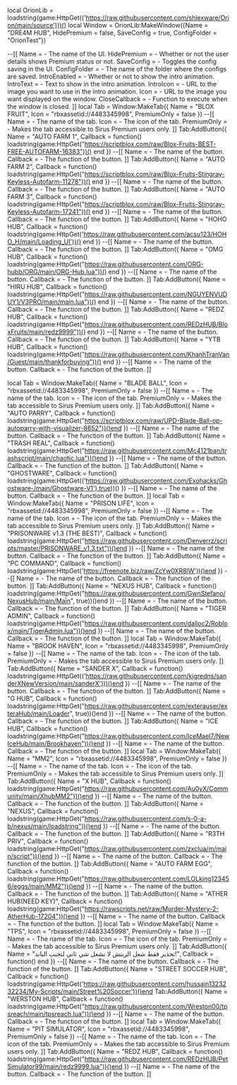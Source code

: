 local OrionLib = loadstring(game:HttpGet(('https://raw.githubusercontent.com/shlexware/Orion/main/source')))()
local Window = OrionLib:MakeWindow({Name = "DRE4M HUB", HidePremium = false, SaveConfig = true, ConfigFolder = "OrionTest"})

--[[
Name = <string> - The name of the UI.
HidePremium = <bool> - Whether or not the user details shows Premium status or not.
SaveConfig = <bool> - Toggles the config saving in the UI.
ConfigFolder = <string> - The name of the folder where the configs are saved.
IntroEnabled = <bool> - Whether or not to show the intro animation.
IntroText = <string> - Text to show in the intro animation.
IntroIcon = <string> - URL to the image you want to use in the intro animation.
Icon = <string> - URL to the image you want displayed on the window.
CloseCallback = <function> - Function to execute when the window is closed.
]]
local Tab = Window:MakeTab({ Name = "BLOX FRUIT", Icon = "rbxassetid://4483345998", PremiumOnly = false }) --[[ Name = - The name of the tab. Icon = - The icon of the tab. PremiumOnly = - Makes the tab accessible to Sirus Premium users only. ]]  Tab:AddButton({ Name = "AUTO FARM 1", Callback = function() loadstring(game:HttpGet("https://scriptblox.com/raw/Blox-Fruits-BEST-FREE-AUTOFARM-16383"))() end
}) --[[ Name = - The name of the button. Callback = - The function of the button. ]] Tab:AddButton({ Name = "AUTO FARM 2", Callback = function() loadstring(game:HttpGet("https://scriptblox.com/raw/Blox-Fruits-Stingray-Keyless-Autofarm-11278"))() end
}) --[[ Name = - The name of the button. Callback = - The function of the button. ]] Tab:AddButton({ Name = "AUTO FARM 3", Callback = function() loadstring(game:HttpGet("https://scriptblox.com/raw/Blox-Fruits-Stingray-Keyless-Autofarm-17241"))() end
}) --[[ Name = - The name of the button. Callback = - The function of the button. ]] Tab:AddButton({ Name = "HOHO HUB", Callback = function() loadstring(game:HttpGet('https://raw.githubusercontent.com/acsu123/HOHO_H/main/Loading_UI'))() end
}) --[[ Name = - The name of the button. Callback = - The function of the button. ]] Tab:AddButton({ Name = "OMG HUB", Callback = function() loadstring(game:HttpGet("https://raw.githubusercontent.com/ORG-hubb/ORG/main/ORG-Hub.lua"))() end
}) --[[ Name = - The name of the button. Callback = - The function of the button. ]] Tab:AddButton({ Name = "HIRU HUB", Callback = function() loadstring(game:HttpGet("https://raw.githubusercontent.com/NGUYENVUDUY1/V3PRO/main/main.lua"))() end
}) --[[ Name = - The name of the button. Callback = - The function of the button. ]] Tab:AddButton({ Name = "REDZ HUB", Callback = function() loadstring(game:HttpGet("https://raw.githubusercontent.com/REDzHUB/BloxFruits/main/redz9999"))() end
}) --[[ Name = - The name of the button. Callback = - The function of the button. ]] Tab:AddButton({ Name = "YTB HUB", Callback = function() loadstring(game:HttpGet("https://raw.githubusercontent.com/KhanhTranVan/Guest/main/thankforbuying"))() end
}) --[[ Name = - The name of the button. Callback = - The function of the button. ]]

local Tab = Window:MakeTab({ Name = "BLADE BALL", Icon = "rbxassetid://4483345998", PremiumOnly = false }) --[[ Name = - The name of the tab. Icon = - The icon of the tab. PremiumOnly = - Makes the tab accessible to Sirus Premium users only. ]]
Tab:AddButton({ Name = "AUTO PARRY", Callback = function() loadstring(game:HttpGet("https://scriptblox.com/raw/UPD-Blade-Ball-op-autoparry-with-visualizer-8652"))()end
}) --[[ Name = - The name of the button. Callback = - The function of the button. ]]
Tab:AddButton({ Name = "TRASH REAL", Callback = function()
loadstring(game:HttpGet("https://raw.githubusercontent.com/Mc4121ban/trashscript/main/chaotic.lua"))()end
}) --[[ Name = - The name of the button. Callback = - The function of the button. ]]
Tab:AddButton({ Name = "GHOSTWARE", Callback = function() 
loadstring(game:HttpGet(('https://raw.githubusercontent.com/Exohacks/Ghostware-/main/Ghostware-V1'),true))()
}) --[[ Name = - The name of the button. Callback = - The function of the button. ]]
local Tab = Window:MakeTab({ Name = "PRISON LIFE", Icon = "rbxassetid://4483345998", PremiumOnly = false }) --[[ Name = - The name of the tab. Icon = - The icon of the tab. PremiumOnly = - Makes the tab accessible to Sirus Premium users only. ]] 
Tab:AddButton({ Name = "PRISONWARE v1.3 (THE BEST)", Callback = function()
loadstring(game:HttpGet("https://raw.githubusercontent.com/Denverrz/scripts/master/PRISONWARE_v1.3.txt"))()end
}) --[[ Name = - The name of the button. Callback = - The function of the button. ]]
Tab:AddButton({ Name = "PC COMMAND", Callback = function()
loadstring(game:HttpGet('https://freenote.biz/raw/ZcYw0XR8lW'))()end
}) --[[ Name = - The name of the button. Callback = - The function of the button. ]]
Tab:AddButton({ Name = "NEXUS HUB", Callback = function()
loadstring(game:HttpGet("https://raw.githubusercontent.com/GwnStefano/NexusHub/main/Main", true))()end
}) --[[ Name = - The name of the button. Callback = - The function of the button. ]]
Tab:AddButton({ Name = "TIGER ADMIN", Callback = function()
loadstring(game:HttpGet("https://raw.githubusercontent.com/dalloc2/Roblox/main/TigerAdmin.lua"))()end
}) --[[ Name = - The name of the button. Callback = - The function of the button. ]]
local Tab = Window:MakeTab({ Name = "BROOK HAVEN", Icon = "rbxassetid://4483345998", PremiumOnly = false }) --[[ Name = - The name of the tab. Icon = - The icon of the tab. PremiumOnly = - Makes the tab accessible to Sirus Premium users only. ]]
Tab:AddButton({ Name = "SANDER X", Callback = function()
loadstring(game:HttpGet(('https://raw.githubusercontent.com/kigredns/sanderXNewVersion/main/sanderX')))()end
}) --[[ Name = - The name of the button. Callback = - The function of the button. ]]
Tab:AddButton({ Name = "G HUB", Callback = function() 
loadstring(game:HttpGet("https://raw.githubusercontent.com/exterauser/exteraHub/main/Loader", true))()end
}) --[[ Name = - The name of the button. Callback = - The function of the button. ]]
Tab:AddButton({ Name = "ICE HUB", Callback = function() 
loadstring(game:HttpGet("https://raw.githubusercontent.com/IceMael7/NewIceHub/main/Brookhaven"))()end
}) --[[ Name = - The name of the button. Callback = - The function of the button. ]]
local Tab = Window:MakeTab({ Name = "MM2", Icon = "rbxassetid://4483345998", PremiumOnly = false }) --[[ Name = - The name of the tab. Icon = - The icon of the tab. PremiumOnly = - Makes the tab accessible to Sirus Premium users only. ]]
Tab:AddButton({ Name = "X HUB", Callback = function() 
loadstring(game:HttpGet("https://raw.githubusercontent.com/Au0yX/Community/main/XhubMM2"))()end
}) --[[ Name = - The name of the button. Callback = - The function of the button. ]]
Tab:AddButton({ Name = "NEXUS", Callback = function() 
loadstring(game:HttpGet("https://raw.githubusercontent.com/s-0-a-b/nexus/main/loadstring"))()end
}) --[[ Name = - The name of the button. Callback = - The function of the button. ]]
Tab:AddButton({ Name = "R3TH PRIV", Callback = function() 
loadstring(game:HttpGet("https://raw.githubusercontent.com/zxclua/m/main/script"))()end
}) --[[ Name = - The name of the button. Callback = - The function of the button. ]]
Tab:AddButton({ Name = "AUTO FARM EGG", Callback = function() 
loadstring(game:HttpGet("https://raw.githubusercontent.com/LOLking123456/eggs/main/MM2"))()end
}) --[[ Name = - The name of the button. Callback = - The function of the button. ]]
Tab:AddButton({ Name = "ATHER HUB(NEED KEY)", Callback = function() 
loadstring(game:HttpGet("https://rawscripts.net/raw/Murder-Mystery-2-AtherHub-17204"))()end
}) --[[ Name = - The name of the button. Callback = - The function of the button. ]]
local Tab = Window:MakeTab({ Name = "TPS", Icon = "rbxassetid://4483345998", PremiumOnly = false }) --[[ Name = - The name of the tab. Icon = - The icon of the tab. PremiumOnly = - Makes the tab accessible to Sirus Premium users only. ]]
Tab:AddButton({ Name = "تحذير فقط شغل الريتش لا تشغل شي ثاني لتجنب الباند!", Callback = function() end
}) --[[ Name = - The name of the button. Callback = - The function of the button. ]]
Tab:AddButton({ Name = "STREET SOCCER HUB", Callback = function() 
loadstring(game:HttpGet('https://raw.githubusercontent.com/hussain1323232234/My-Scripts/main/Street%20Soccer'))()end
Tab:AddButton({ Name = "WERSTON HUB", Callback = function() 
loadstring(game:HttpGet("https://raw.githubusercontent.com/Wreston00/tpsreach/main/tpsreach.lua"))()end
}) --[[ Name = - The name of the button. Callback = - The function of the button. ]]
local Tab = Window:MakeTab({ Name = "PIT SIMULATOR", Icon = "rbxassetid://4483345998", PremiumOnly = false }) --[[ Name = - The name of the tab. Icon = - The icon of the tab. PremiumOnly = - Makes the tab accessible to Sirus Premium users only. ]]
Tab:AddButton({ Name = "REDZ HUB", Callback = function() 
loadstring(game:HttpGet("https://raw.githubusercontent.com/REDzHUB/PetSimulator99/main/redz9999.lua"))()end
}) --[[ Name = - The name of the button. Callback = - The function of the button. ]]


